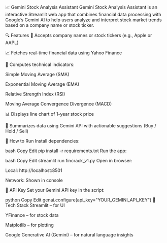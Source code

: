 📈 Gemini Stock Analysis Assistant
Gemini Stock Analysis Assistant is an interactive Streamlit web app that combines financial data processing with Google’s Gemini AI to help users analyze and interpret stock market trends based on a company name or stock ticker.

🔍 Features
🔎 Accepts company names or stock tickers (e.g., Apple or AAPL)

📈 Fetches real-time financial data using Yahoo Finance

🧮 Computes technical indicators:

Simple Moving Average (SMA)

Exponential Moving Average (EMA)

Relative Strength Index (RSI)

Moving Average Convergence Divergence (MACD)

📊 Displays line chart of 1-year stock price

🤖 Summarizes data using Gemini API with actionable suggestions (Buy / Hold / Sell)

🚀 How to Run
Install dependencies:

bash
Copy
Edit
pip install -r requirements.txt
Run the app:

bash
Copy
Edit
streamlit run fincrack_v1.py
Open in browser:

Local: http://localhost:8501

Network: Shown in console

🔑 API Key
Set your Gemini API key in the script:

python
Copy
Edit
genai.configure(api_key="YOUR_GEMINI_API_KEY")
🧠 Tech Stack
Streamlit – for UI

YFinance – for stock data

Matplotlib – for plotting

Google Generative AI (Gemini) – for natural language insights
